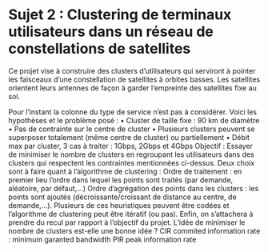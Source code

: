 # Sujet 2 : Clustering de terminaux utilisateurs dans un réseau de constellations de satellites
Ce projet vise à construire des clusters d’utilisateurs qui serviront à pointer les faisceaux d’une constellation de satellites à orbites basses. Les satellites orientent leurs antennes de façon à garder l’empreinte des satellites fixe au sol.

Pour l’instant la colonne du type de service n’est pas à considérer.
Voici les hypothèses et le problème posé :
    • Cluster de taille fixe : 90 km de diamètre
    • Pas de contrainte sur le centre de cluster
    • Plusieurs clusters peuvent se superposer totalement (même centre de cluster) ou partiellement
    • Débit max par cluster, 3 cas à traiter : 1Gbps, 2Gbps et 4Gbps
Objectif : Essayer de minimiser le nombre de clusters en regroupant les utilisateurs dans des clusters qui respectent les contraintes mentionnées ci-dessus.
Deux choix sont à faire quant à l’algorithme de clustering : 
Ordre de traitement : en premier lieu l’ordre dans lequel les points sont traités (par demande, aléatoire, par défaut,…)
Ordre d’agrégation des points dans les clusters : les points sont ajoutés (décroissante/croissant de distance au centre, de demande,…).
Plusieurs de ces heuristiques peuvent être codées et l’algorithme de clustering peut être itératif (ou pas).
Enfin, on s’attachera à prendre du recul par rapport à l’objectif du projet. L’idée de minimiser le nombre de clusters est-elle une bonne idée ?
CIR commited information rate : minimum garanted bandwidth
PIR peak information rate
